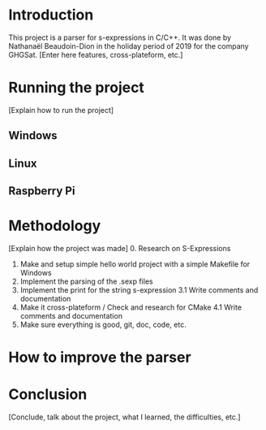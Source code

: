 # Introduction

This project is a parser for s-expressions in C/C++. It was done by Nathanaël Beaudoin-Dion in the holiday period of 2019 for the company GHGSat. [Enter here features, cross-plateform, etc.]

# Running the project

[Explain how to run the project]

## Windows

## Linux

## Raspberry Pi

# Methodology

[Explain how the project was made]
0. Research on S-Expressions
1. Make and setup simple hello world project with a simple Makefile for Windows
2. Implement the parsing of the .sexp files 
3. Implement the print for the string s-expression
3.1 Write comments and documentation
4. Make it cross-plateform / Check and research for CMake
4.1 Write comments and documentation
5. Make sure everything is good, git, doc, code, etc.

# How to improve the parser

# Conclusion

[Conclude, talk about the project, what I learned, the difficulties, etc.] 
